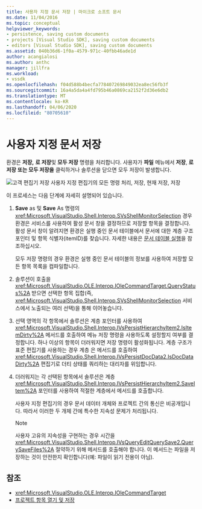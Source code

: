 ```yaml
---
title: 사용자 지정 문서 저장 | 마이크로 소프트 문서
ms.date: 11/04/2016
ms.topic: conceptual
helpviewer_keywords:
- persistence, saving custom documents
- projects [Visual Studio SDK], saving custom documents
- editors [Visual Studio SDK], saving custom documents
ms.assetid: 040b36d6-1f0a-4579-971c-40fbb46ade1d
author: acangialosi
ms.author: anthc
manager: jillfra
ms.workload:
- vssdk
ms.openlocfilehash: f04d588b4becfa778407269849032ea8ec56fb3f
ms.sourcegitcommit: 16a4a5da4a4fd795b46a0869ca2152f2d36e6db2
ms.translationtype: MT
ms.contentlocale: ko-KR
ms.lasthandoff: 04/06/2020
ms.locfileid: "80705610"
---
```

# <a name="saving-a-custom-document"></a>사용자 지정 문서 저장
환경은 **저장,** **로 저장**및 **모두 저장** 명령을 처리합니다. 사용자가 **파일** 메뉴에서 **저장**, **로 저장** **또는 모두 저장을** 클릭하거나 솔루션을 닫으면 모두 저장이 발생합니다.

 ![고객 편집기 저장](../../extensibility/internals/media/private.gif "Private") 사용자 지정 편집기의 모든 명령 처리, 저장, 현재 저장, 저장

 이 프로세스는 다음 단계에 자세히 설명되어 있습니다.

1. **Save** as 및 **Save** As 명령의 <xref:Microsoft.VisualStudio.Shell.Interop.SVsShellMonitorSelection> 경우 환경은 서비스를 사용하여 활성 문서 창을 결정하므로 저장할 항목을 결정합니다. 활성 문서 창이 알려지면 환경은 실행 중인 문서 테이블에서 문서에 대한 계층 구조 포인터 및 항목 식별자(itemID)를 찾습니다. 자세한 내용은 [문서 테이블 실행](../../extensibility/internals/running-document-table.md)을 참조하십시오.

     모두 저장 명령의 경우 환경은 실행 중인 문서 테이블의 정보를 사용하여 저장할 모든 항목 목록을 컴파일합니다.

2. 솔루션이 호출을 <xref:Microsoft.VisualStudio.OLE.Interop.IOleCommandTarget.QueryStatus%2A> 받으면 선택한 항목 집합(즉, <xref:Microsoft.VisualStudio.Shell.Interop.SVsShellMonitorSelection> 서비스에서 노출되는 여러 선택)을 통해 이어놓습니다.

3. 선택 영역의 각 항목에서 솔루션은 계층 포인터를 사용하여 <xref:Microsoft.VisualStudio.Shell.Interop.IVsPersistHierarchyItem2.IsItemDirty%2A> 메서드를 호출하여 메뉴 저장 명령을 사용하도록 설정할지 여부를 결정합니다. 하나 이상의 항목이 더러워지면 저장 명령이 활성화됩니다. 계층 구조가 표준 편집기를 사용하는 경우 계층 은 메서드를 호출하여 <xref:Microsoft.VisualStudio.Shell.Interop.IVsPersistDocData2.IsDocDataDirty%2A> 편집기로 더티 상태를 쿼리하는 대리자를 위임합니다.

4. 더러워지는 각 선택된 항목에서 솔루션은 계층 <xref:Microsoft.VisualStudio.Shell.Interop.IVsPersistHierarchyItem2.SaveItem%2A> 포인터를 사용하여 적절한 계층에서 메서드를 호출합니다.

     사용자 지정 편집기의 경우 문서 데이터 개체와 프로젝트 간의 통신은 비공개입니다. 따라서 이러한 두 개체 간에 특수한 지속성 문제가 처리됩니다.

    > [!NOTE]
    > 사용자 고유의 지속성을 구현하는 경우 시간을 <xref:Microsoft.VisualStudio.Shell.Interop.IVsQueryEditQuerySave2.QuerySaveFiles%2A> 절약하기 위해 메서드를 호출해야 합니다. 이 메서드는 파일을 저장하는 것이 안전한지 확인합니다(예: 파일이 읽기 전용이 아님).

## <a name="see-also"></a>참조
- <xref:Microsoft.VisualStudio.OLE.Interop.IOleCommandTarget>
- [프로젝트 항목 열기 및 저장](../../extensibility/internals/opening-and-saving-project-items.md)

